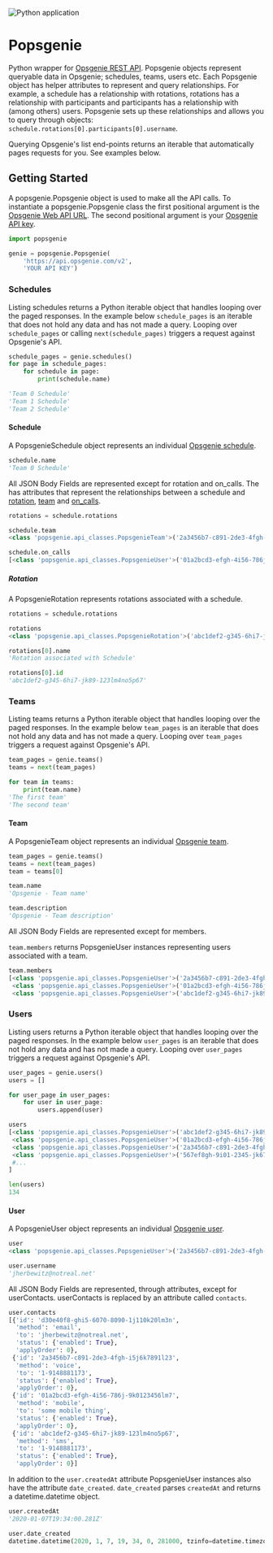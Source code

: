 ![Python application](https://github.com/sarvin/Popsgenie/workflows/Python%20application/badge.svg)
# Popsgenie
Python wrapper for [Opsgenie REST API](https://docs.opsgenie.com/docs/api-overview). Popsgenie objects represent queryable data in Opsgenie; schedules, teams, users etc. Each Popsgenie object has helper attributes to represent and query relationships. For example, a schedule has a relationship with rotations, rotations has a relationship with participants and participants has a relationship with (among others) users. Popsgenie sets up these relationships and allows you to query through objects: `schedule.rotations[0].participants[0].username`.

Querying Opsgenie's list end-points returns an iterable that automatically pages requests for you. See examples below.

## Getting Started
A popsgenie.Popsgenie object is used to make all the API calls. To instantiate a popsgenie.Popsgenie class the first positional argument is the [Opsgenie Web API URL](https://docs.opsgenie.com/docs/web-api). The second positional argument is your [Opsgenie API key](https://docs.opsgenie.com/docs/api-access-management).

```python
import popsgenie

genie = popsgenie.Popsgenie(
    'https://api.opsgenie.com/v2',
    'YOUR API KEY')
```

### Schedules
Listing schedules returns a Python iterable object that handles looping over the paged responses. In the example below `schedule_pages` is an iterable that does not hold any data and has not made a query. Looping over `schedule_pages` or calling `next(schedule_pages)` triggers a request against Opsgenie's API.

```python
schedule_pages = genie.schedules()
for page in schedule_pages:
    for schedule in page:
        print(schedule.name)

'Team 0 Schedule'
'Team 1 Schedule'
'Team 2 Schedule'
```

#### Schedule
A PopsgenieSchedule object represents an individual [Opsgenie schedule](https://docs.opsgenie.com/docs/schedule-api#get-schedule).

```python
schedule.name
'Team 0 Schedule'
```

All JSON Body Fields are represented except for rotation and on_calls. The has attributes that represent the relationships between a schedule and [rotation](https://docs.opsgenie.com/docs/schedule-api#section-schedule-rotation-fields), [team](https://docs.opsgenie.com/docs/team-api#get-team) and [on_calls](https://docs.opsgenie.com/docs/user-api).

```python
rotations = schedule.rotations

schedule.team
<class 'popsgenie.api_classes.PopsgenieTeam'>('2a3456b7-c891-2de3-4fgh-i5j6k7891l23')

schedule.on_calls
[<class 'popsgenie.api_classes.PopsgenieUser'>('01a2bcd3-efgh-4i56-786j-9k0123456lm7')]
```
##### Rotation
A PopsgenieRotation represents rotations associated with a schedule.

```python
rotations = schedule.rotations

rotations
<class 'popsgenie.api_classes.PopsgenieRotation'>('abc1def2-g345-6hi7-jk89-123lm4no5p67')

rotations[0].name
'Rotation associated with Schedule'

rotations[0].id
'abc1def2-g345-6hi7-jk89-123lm4no5p67'
```

### Teams
Listing teams returns a Python iterable object that handles looping over the paged responses. In the example below `team_pages` is an iterable that does not hold any data and has not made a query. Looping over `team_pages` triggers a request against Opsgenie's API.

```python
team_pages = genie.teams()
teams = next(team_pages)

for team in teams:
    print(team.name)
'The first team'
'The second team'
```

#### Team
A PopsgenieTeam object represents an individual [Opsgenie team](https://docs.opsgenie.com/docs/team-api#get-team).

```python
team_pages = genie.teams()
teams = next(team_pages)
team = teams[0]

team.name
'Opsgenie - Team name'

team.description
'Opsgenie - Team description'
```

All JSON Body Fields are represented except for members.

`team.members` returns PopsgenieUser instances representing users associated with a team.

```python
team.members
[<class 'popsgenie.api_classes.PopsgenieUser'>('2a3456b7-c891-2de3-4fgh-i5j6k7891l23'),
 <class 'popsgenie.api_classes.PopsgenieUser'>('01a2bcd3-efgh-4i56-786j-9k0123456lm7'),
 <class 'popsgenie.api_classes.PopsgenieUser'>('abc1def2-g345-6hi7-jk89-123lm4no5p67')]
```

### Users
Listing users returns a Python iterable object that handles looping over the paged responses. In the example below `user_pages` is an iterable that does not hold any data and has not made a query. Looping over `user_pages` triggers a request against Opsgenie's API.

```python
user_pages = genie.users()
users = []

for user_page in user_pages:
    for user in user_page:
        users.append(user)

users
[<class 'popsgenie.api_classes.PopsgenieUser'>('abc1def2-g345-6hi7-jk89-123lm4no5p67'),
 <class 'popsgenie.api_classes.PopsgenieUser'>('01a2bcd3-efgh-4i56-786j-9k0123456lm7'),
 <class 'popsgenie.api_classes.PopsgenieUser'>('2a3456b7-c891-2de3-4fgh-i5j6k7891l23'),
 <class 'popsgenie.api_classes.PopsgenieUser'>('567ef8gh-9i01-2345-jk67-l89m0n12o34p'),
 #...
]

len(users)
134
```

#### User
A PopsgenieUser object represents an individual [Opsgenie user](https://docs.opsgenie.com/docs/user-api#get-user).

```python
user
<class 'popsgenie.api_classes.PopsgenieUser'>('2a3456b7-c891-2de3-4fgh-i5j6k7891l23')

user.username
'jherbewitz@notreal.net'
```

All JSON Body Fields are represented, through attributes, except for userContacts. userContacts is replaced by an attribute called `contacts`.

```python
user.contacts
[{'id': 'd30e40f8-ghi5-6070-8090-1j110k20lm3n',
  'method': 'email',
  'to': 'jherbewitz@notreal.net',
  'status': {'enabled': True},
  'applyOrder': 0},
 {'id': '2a3456b7-c891-2de3-4fgh-i5j6k7891l23',
  'method': 'voice',
  'to': '1-9148881173',
  'status': {'enabled': True},
  'applyOrder': 0},
 {'id': '01a2bcd3-efgh-4i56-786j-9k0123456lm7',
  'method': 'mobile',
  'to': 'some mobile thing',
  'status': {'enabled': True},
  'applyOrder': 0},
 {'id': 'abc1def2-g345-6hi7-jk89-123lm4no5p67',
  'method': 'sms',
  'to': '1-9148881173',
  'status': {'enabled': True},
  'applyOrder': 0}]
```

In addition to the `user.createdAt` attribute PopsgenieUser instances also have the attribute `date_created`. `date_created` parses `createdAt` and returns a datetime.datetime object.

```python
user.createdAt
'2020-01-07T19:34:00.281Z'

user.date_created
datetime.datetime(2020, 1, 7, 19, 34, 0, 281000, tzinfo=datetime.timezone.utc)
```
